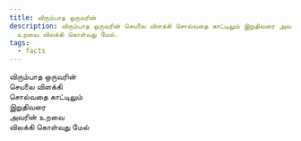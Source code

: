 ```yaml
---
title: விரும்பாத ஒருவரின்
description: விரும்பாத ஒருவரின் செயலை விளக்கி சொல்வதை காட்டிலும் இறுதிவரை அவரின்
  உறவை விலக்கி கொள்வது மேல்.
tags:
  - facts
---
```

விரும்பாத ஒருவரின்  
செயலை விளக்கி  
சொல்வதை காட்டிலும்  
இறுதிவரை  
அவரின் உறவை  
விலக்கி கொள்வது மேல்